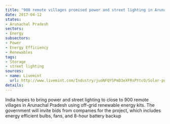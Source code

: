 ```yaml
---
title: "900 remote villages promised power and street lighting in Arunachal Pradesh"
date: 2017-04-12
states:
- Arunachal Pradesh
sectors:
- Energy
subsectors:
- Power
- Energy Efficiency
- Renewables
tags:
- Storage
- street lighting
sources:
- name: Livemint
  url: http://www.livemint.com/Industry/juoNFQYSPmD3eXFRsPYtcO/Solar-power-to-light-up-remote-Arunachal-Pradesh-villages.html
details:
---
```


India hopes to bring power and street lighting to close to 900 remote villages in Arunachal Pradesh using off-grid renewable energy kits. The government will invite bids from companies for the project, which includes energy efficient bulbs, fans, and 8-hour battery backup
